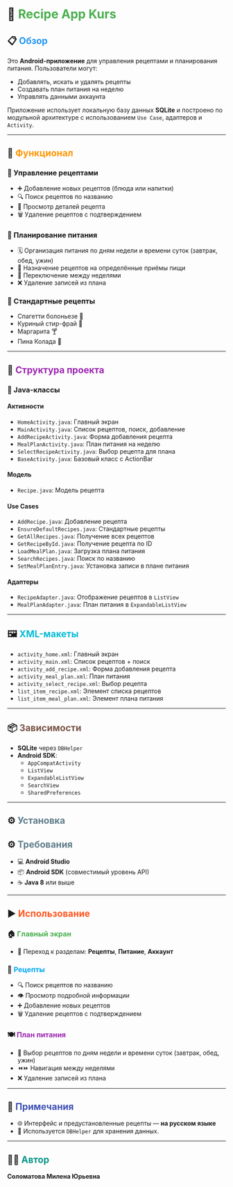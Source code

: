 # 🥗 <span style="color:#4CAF50">Recipe App Kurs</span>

## 📋 <span style="color:#2196F3">Обзор</span>
Это **Android-приложение** для управления рецептами и планирования питания. Пользователи могут:
- Добавлять, искать и удалять рецепты
- Создавать план питания на неделю
- Управлять данными аккаунта

Приложение использует локальную базу данных **SQLite** и построено по модульной архитектуре с использованием `Use Case`, адаптеров и `Activity`.

---

## 🍲 <span style="color:#FF9800">Функционал</span>

### 📌 Управление рецептами
- ➕ Добавление новых рецептов (блюда или напитки)
- 🔍 Поиск рецептов по названию
- 📄 Просмотр деталей рецепта
- 🗑️ Удаление рецептов с подтверждением

### 📆 Планирование питания
- 🗓️ Организация питания по дням недели и времени суток (завтрак, обед, ужин)
- 📌 Назначение рецептов на определённые приёмы пищи
- 🔄 Переключение между неделями
- ❌ Удаление записей из плана


### 🥘 Стандартные рецепты
- Спагетти болоньезе 🍝
- Куриный стир-фрай 🍗
- Маргарита 🍸
- Пина Колада 🍹

---

## 🧱 <span style="color:#9C27B0">Структура проекта</span>

### 📁 Java-классы

#### Активности
- `HomeActivity.java`: Главный экран
- `MainActivity.java`: Список рецептов, поиск, добавление
- `AddRecipeActivity.java`: Форма добавления рецепта
- `MealPlanActivity.java`: План питания на неделю
- `SelectRecipeActivity.java`: Выбор рецепта для плана
- `BaseActivity.java`: Базовый класс с ActionBar

#### Модель
- `Recipe.java`: Модель рецепта

#### Use Cases
- `AddRecipe.java`: Добавление рецепта
- `EnsureDefaultRecipes.java`: Стандартные рецепты
- `GetAllRecipes.java`: Получение всех рецептов
- `GetRecipeById.java`: Получение рецепта по ID
- `LoadMealPlan.java`: Загрузка плана питания
- `SearchRecipes.java`: Поиск по названию
- `SetMealPlanEntry.java`: Установка записи в плане питания

#### Адаптеры
- `RecipeAdapter.java`: Отображение рецептов в `ListView`
- `MealPlanAdapter.java`: План питания в `ExpandableListView`

---

## 🖼️ <span style="color:#00BCD4">XML-макеты</span>

- `activity_home.xml`: Главный экран
- `activity_main.xml`: Список рецептов + поиск
- `activity_add_recipe.xml`: Форма добавления рецепта
- `activity_meal_plan.xml`: План питания
- `activity_select_recipe.xml`: Выбор рецепта
- `list_item_recipe.xml`: Элемент списка рецептов
- `list_item_meal_plan.xml`: Элемент плана питания

---

## 📦 <span style="color:#795548">Зависимости</span>

- **SQLite** через `DBHelper`
- **Android SDK**:
  - `AppCompatActivity`
  - `ListView`
  - `ExpandableListView`
  - `SearchView`
  - `SharedPreferences`

---

## ⚙️ <span style="color:#607D8B">Установка</span>

## ⚙️ <span style="color:#607D8B">Требования</span>

- 💻 **Android Studio**
- 📦 **Android SDK** (совместимый уровень API)
- ☕ **Java 8** или выше

---

## ▶️ <span style="color:#FF5722">Использование</span>

### 🏠 <span style="color:#4CAF50">Главный экран</span>
- 🔄 Переход к разделам: **Рецепты**, **Питание**, **Аккаунт**

### 📖 <span style="color:#03A9F4">Рецепты</span>
- 🔍 Поиск рецептов по названию  
- 👁️ Просмотр подробной информации  
- ➕ Добавление новых рецептов  
- 🗑️ Удаление рецептов с подтверждением

### 🍽️ <span style="color:#9C27B0">План питания</span>
- 📅 Выбор рецептов по дням недели и времени суток (завтрак, обед, ужин)  
- ⏪⏩ Навигация между неделями  
- ❌ Удаление записей из плана

---

## 📝 <span style="color:#3F51B5">Примечания</span>

- 🌐 Интерфейс и предустановленные рецепты — **на русском языке**
- 💾 Используется `DBHelper` для хранения данных.

---

## 👩‍💻 <span style="color:#009688">Автор</span>

**Соломатова Милена Юрьевна**
